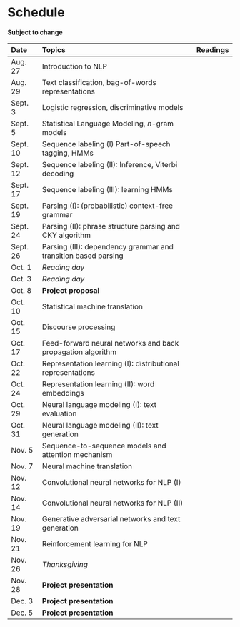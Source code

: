 # Schedule

**Subject to change**

| Date | Topics | Readings |
|:-------------|:-----|:---- |
| Aug. 27 |Introduction to NLP | |
| Aug. 29 | Text classification, bag-of-words representations | |
| Sept. 3 | Logistic regression, discriminative models | |
| Sept. 5 | Statistical Language Modeling, $n$-gram models | |
| Sept. 10 | Sequence labeling (I) Part-of-speech tagging, HMMs | |
| Sept. 12 | Sequence labeling (II): Inference, Viterbi decoding | |
| Sept. 17 | Sequence labeling (III): learning HMMs  | |
| Sept. 19 | Parsing (I): (probabilistic) context-free grammar | |
| Sept. 24 | Parsing (II): phrase structure parsing and CKY algorithm | |
| Sept. 26 | Parsing (III): dependency grammar and transition based parsing | |
| Oct. 1 | *Reading day* | |
| Oct. 3 | *Reading day* | |
| Oct. 8 | **Project proposal** | |
| Oct. 10 | Statistical machine translation | |
| Oct. 15 | Discourse processing | |
| Oct. 17 | Feed-forward neural networks and back propagation algorithm | |
| Oct. 22 | Representation learning (I): distributional representations  | |
| Oct. 24 | Representation learning (II): word embeddings | |
| Oct. 29 | Neural language modeling (I): text evaluation | |
| Oct. 31 | Neural language modeling (II): text generation | |
| Nov. 5 | Sequence-to-sequence models and attention mechanism | |
| Nov. 7 | Neural machine translation | |
| Nov. 12 | Convolutional neural networks for NLP (I) | |
| Nov. 14 | Convolutional neural networks for NLP (II) | |
| Nov. 19 | Generative adversarial networks and text generation | |
| Nov. 21 | Reinforcement learning for NLP | |
| Nov. 26 | *Thanksgiving* | |
| Nov. 28 | **Project presentation** | |
| Dec. 3 | **Project presentation** | |
| Dec. 5 | **Project presentation** | |
